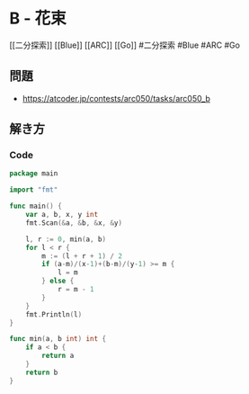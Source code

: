 # B - 花束
[[二分探索]] [[Blue]] [[ARC]] [[Go]]
#二分探索 #Blue #ARC #Go 

## 問題
- https://atcoder.jp/contests/arc050/tasks/arc050_b

## 解き方
### Code
```go
package main

import "fmt"

func main() {
	var a, b, x, y int
	fmt.Scan(&a, &b, &x, &y)

	l, r := 0, min(a, b)
	for l < r {
		m := (l + r + 1) / 2
		if (a-m)/(x-1)+(b-m)/(y-1) >= m {
			l = m
		} else {
			r = m - 1
		}
	}
	fmt.Println(l)
}

func min(a, b int) int {
	if a < b {
		return a
	}
	return b
}
```